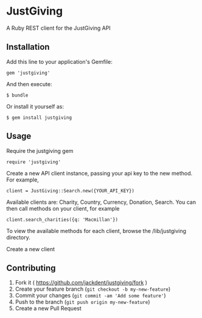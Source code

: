 # JustGiving

A Ruby REST client for the JustGiving API

## Installation

Add this line to your application's Gemfile:

    gem 'justgiving'

And then execute:

    $ bundle

Or install it yourself as:

    $ gem install justgiving

## Usage

Require the justgiving gem

    require 'justgiving'

Create a new API client instance, passing your api key to the new method. For example,

    client = JustGiving::Search.new({YOUR_API_KEY})

Available clients are: Charity, Country, Currency, Donation, Search. You can then call methods on your client, for example

    client.search_charities({q: 'Macmillan'})

To view the available methods for each client, browse the /lib/justgiving directory.

Create a new client

## Contributing

1. Fork it ( https://github.com/jackdent/justgiving/fork )
2. Create your feature branch (`git checkout -b my-new-feature`)
3. Commit your changes (`git commit -am 'Add some feature'`)
4. Push to the branch (`git push origin my-new-feature`)
5. Create a new Pull Request

